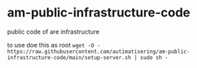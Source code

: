 # am-public-infrastructure-code
public code of are infrastructure

to use doe this as root `wget -O - https://raw.githubusercontent.com/autimatisering/am-public-infrastructure-code/main/setup-server.sh | sudo sh -`
